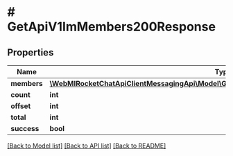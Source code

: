 # # GetApiV1ImMembers200Response

## Properties

Name | Type | Description | Notes
------------ | ------------- | ------------- | -------------
**members** | [**\WebMIRocketChatApiClientMessagingApi\Model\GetApiV1ImMembers200ResponseMembersInner[]**](GetApiV1ImMembers200ResponseMembersInner.md) |  | [optional]
**count** | **int** |  | [optional]
**offset** | **int** |  | [optional]
**total** | **int** |  | [optional]
**success** | **bool** |  | [optional]

[[Back to Model list]](../../README.md#models) [[Back to API list]](../../README.md#endpoints) [[Back to README]](../../README.md)
